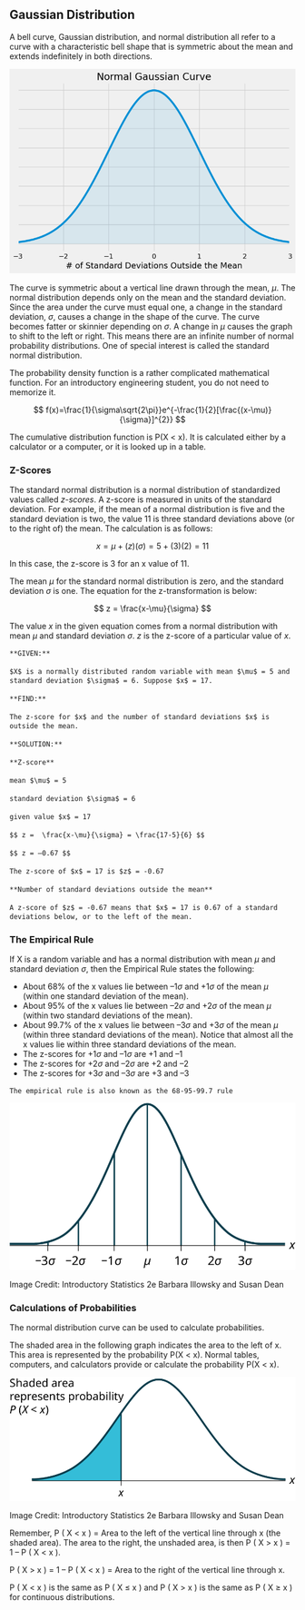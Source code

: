 ## Gaussian Distribution

A bell curve, Gaussian distribution, and normal distribution all refer to a curve with a characteristic bell shape that is symmetric about the mean and extends indefinitely in both directions.

![normal curve](images/normal_curve.png)

The curve is symmetric about a vertical line drawn through the mean, $\mu$. The normal distribution depends only on the mean and the standard deviation. Since the area under the curve must equal one, a change in the standard deviation, $\sigma$, causes a change in the shape of the curve. The curve becomes fatter or skinnier depending on $\sigma$. A change in $\mu$ causes the graph to shift to the left or right. This means there are an infinite number of normal probability distributions. One of special interest is called the standard normal distribution.

The probability density function is a rather complicated mathematical function. For an introductory engineering student, you do not need to memorize it.

$$ f(x)=\frac{1}{\sigma\sqrt{2\pi}}e^{-\frac{1}{2}[\frac{(x-\mu)}{\sigma}]^{2}} $$

The cumulative distribution function is P(X < x). It is calculated either by a calculator or a computer, or it is looked up in a table.

### Z-Scores

The standard normal distribution is a normal distribution of standardized values called _z-scores_. A z-score is measured in units of the standard deviation. For example, if the mean of a normal distribution is five and the standard deviation is two, the value 11 is three standard deviations above (or to the right of) the mean. The calculation is as follows:

$$ x = \mu + (z)(\sigma) = 5 + (3)(2) = 11 $$

In this case, the z-score is 3 for an x value of 11.

The mean $\mu$ for the standard normal distribution is zero, and the standard deviation $\sigma$ is one. The equation for the z-transformation is below:

$$ z =  \frac{x-\mu}{\sigma} $$

The value $x$ in the given equation comes from a normal distribution with mean $\mu$ and standard deviation $\sigma$. $z$ is the z-score of a particular value of $x$.

```{card} **Worked Example**
**GIVEN:**

$X$ is a normally distributed random variable with mean $\mu$ = 5 and standard deviation $\sigma$ = 6. Suppose $x$ = 17.

**FIND:**

The z-score for $x$ and the number of standard deviations $x$ is outside the mean.

**SOLUTION:**

**Z-score**

mean $\mu$ = 5

standard deviation $\sigma$ = 6

given value $x$ = 17

$$ z =  \frac{x-\mu}{\sigma} = \frac{17-5}{6} $$

$$ z = –0.67 $$

The z-score of $x$ = 17 is $z$ = -0.67

**Number of standard deviations outside the mean**

A z-score of $z$ = -0.67 means that $x$ = 17 is 0.67 of a standard deviations below, or to the left of the mean.

```

### The Empirical Rule

If X is a random variable and has a normal distribution with mean $\mu$ and standard deviation $\sigma$, then the Empirical Rule states the following:

 * About 68% of the x values lie between –1$\sigma$ and +1$\sigma$ of the mean $\mu$ (within one standard deviation of the mean).
 * About 95% of the x values lie between –2$\sigma$ and +2$\sigma$ of the mean $\mu$ (within two standard deviations of the mean).
 * About 99.7% of the x values lie between –3$\sigma$ and +3$\sigma$ of the mean $\mu$ (within three standard deviations of the mean). Notice that almost all the x values lie within three standard deviations of the mean.
 * The z-scores for +1$\sigma$ and –1$\sigma$ are +1 and –1
 * The z-scores for +2$\sigma$ and –2$\sigma$ are +2 and –2
 * The z-scores for +3$\sigma$ and –3$\sigma$ are +3 and –3

```{note}
The empirical rule is also known as the 68-95-99.7 rule
```

![emperical rule normal curve](images/emperical_rule_normal_curve.png)

Image Credit: Introductory Statistics 2e Barbara Illowsky and Susan Dean

### Calculations of Probabilities

The normal distribution curve can be used to calculate probabilities.

The shaded area in the following graph indicates the area to the left of x. This area is represented by the probability P(X < x). Normal tables, computers, and calculators provide or calculate the probability P(X < x).

![area under the curve](images/area_under_the_curve.png)

Image Credit: Introductory Statistics 2e Barbara Illowsky and Susan Dean

Remember, P ( X < x ) = Area to the left of the vertical line through x (the shaded area). The area to the right, the unshaded area, is then P ( X > x ) = 1 – P ( X < x ).

P ( X > x ) = 1 – P ( X < x ) = Area to the right of the vertical line through x.

P ( X < x ) is the same as P ( X $\leq$ x ) and P ( X > x ) is the same as P ( X $\geq$ x ) for continuous distributions.
